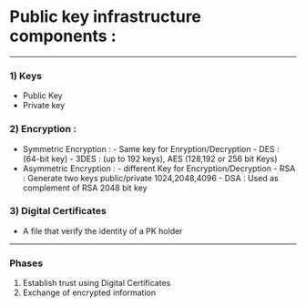 # Public key infrastructure components :
---

### 1) Keys
- Public Key 
- Private key

### 2) Encryption : 
  - Symmetric Encryption :  - Same key for Enryption/Decryption
                            - DES : (64-bit key)
                            - 3DES : (up to 192 keys), AES (128,192 or 256 bit Keys)
  - Asymmetric Encryption : - different Key for Encryption/Decryption
                            - RSA : Generate two keys public/private 1024,2048,4096
                            - DSA : Used as complement of RSA 2048 bit key

### 3) Digital Certificates
  - A file that verify the identity of a PK holder
---
### Phases
  1) Establish trust using Digital Certificates
  2) Exchange of encrypted information



